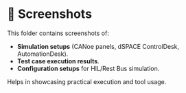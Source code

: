 # 📸 Screenshots

This folder contains screenshots of:

- **Simulation setups** (CANoe panels, dSPACE ControlDesk, AutomationDesk).
- **Test case execution results**.
- **Configuration setups** for HIL/Rest Bus simulation.

Helps in showcasing practical execution and tool usage.
